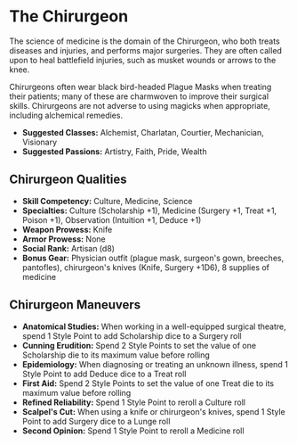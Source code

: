 # The Chirurgeon

The science of medicine is the domain of the Chirurgeon, who both treats
diseases and injuries, and performs major surgeries. They are often
called upon to heal battlefield injuries, such as musket wounds or
arrows to the knee.

Chirurgeons often wear black bird-headed Plague Masks when treating
their patients; many of these are charmwoven to improve their surgical
skills. Chirurgeons are not adverse to using magicks when appropriate,
including alchemical remedies.

- **Suggested Classes:** Alchemist, Charlatan, Courtier, Mechanician, Visionary
- **Suggested Passions:** Artistry, Faith, Pride, Wealth

## Chirurgeon Qualities

- **Skill Competency:** Culture, Medicine, Science
- **Specialties:** Culture (Scholarship +1), Medicine (Surgery +1, Treat +1, Poison +1), Observation (Intuition +1, Deduce +1)
- **Weapon Prowess:** Knife
- **Armor Prowess:** None
- **Social Rank:** Artisan (d8)
- **Bonus Gear:** Physician outfit (plague mask, surgeon's gown,
  breeches, pantofles), chirurgeon's knives (Knife, Surgery +1D6), 8 supplies of medicine

## Chirurgeon Maneuvers

- **Anatomical Studies:** When working in a well-equipped surgical theatre, spend 1 Style Point to add Scholarship dice to a Surgery roll
- **Cunning Erudition:** Spend 2 Style Points to set the value of one Scholarship die to its maximum value before rolling
- **Epidemiology:** When diagnosing or treating an unknown illness, spend 1 Style Point to add Deduce dice to a Treat roll
- **First Aid:** Spend 2 Style Points to set the value of one Treat die to its maximum value before rolling
- **Refined Reliability:** Spend 1 Style Point to reroll a Culture roll
- **Scalpel's Cut:** When using a knife or chirurgeon's knives, spend 1 Style Point to add Surgery dice to a Lunge roll
- **Second Opinion:** Spend 1 Style Point to reroll a Medicine roll

